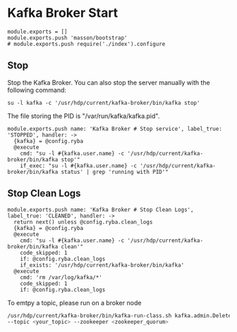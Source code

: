 
# Kafka Broker Start

    module.exports = []
    module.exports.push 'masson/bootstrap'
    # module.exports.push require('./index').configure

## Stop

Stop the Kafka Broker. You can also stop the server manually with the following
command:

```
su -l kafka -c '/usr/hdp/current/kafka-broker/bin/kafka stop'
```

The file storing the PID is "/var/run/kafka/kafka.pid".

    module.exports.push name: 'Kafka Broker # Stop service', label_true: 'STOPPED', handler: ->
      {kafka} = @config.ryba
      @execute
        cmd: "su -l #{kafka.user.name} -c '/usr/hdp/current/kafka-broker/bin/kafka stop'"
        if_exec: "su -l #{kafka.user.name} -c '/usr/hdp/current/kafka-broker/bin/kafka status' | grep 'running with PID'"

## Stop Clean Logs

    module.exports.push name: 'Kafka Broker # Stop Clean Logs', label_true: 'CLEANED', handler: ->
      return next() unless @config.ryba.clean_logs
      {kafka} = @config.ryba
      @execute
        cmd: "su -l #{kafka.user.name} -c '/usr/hdp/current/kafka-broker/bin/kafka clean'"
        code_skipped: 1
        if: @config.ryba.clean_logs
        if_exists: '/usr/hdp/current/kafka-broker/bin/kafka'
      @execute
        cmd: 'rm /var/log/kafka/*'
        code_skipped: 1
        if: @config.ryba.clean_logs

To emtpy a topic, please run on a broker node
```bash
/usr/hdp/current/kafka-broker/bin/kafka-run-class.sh kafka.admin.DeleteTopicCommand \
--topic <your_topic> --zookeeper <zookeeper_quorum>
```
